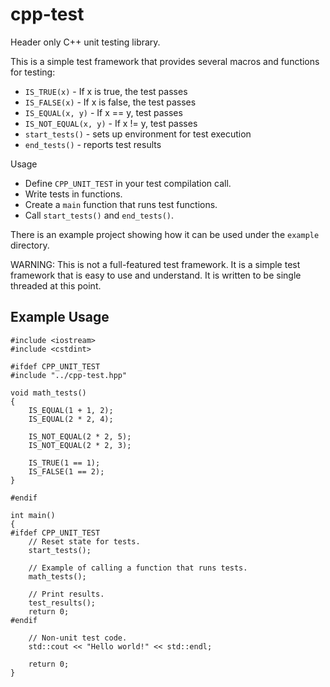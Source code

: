 # cpp-test

Header only C++ unit testing library.

This is a simple test framework that provides several macros and functions for testing:

- `IS_TRUE(x)` - If x is true, the test passes
- `IS_FALSE(x)` - If x is false, the test passes
- `IS_EQUAL(x, y)` - If x == y, test passes
- `IS_NOT_EQUAL(x, y)` - If x != y, test passes
- `start_tests()` - sets up environment for test execution
- `end_tests()` - reports test results

Usage

- Define `CPP_UNIT_TEST` in your test compilation call.
- Write tests in functions.
- Create a `main` function that runs test functions.
- Call `start_tests()` and `end_tests()`.

There is an example project showing how it can be used under the `example` directory.

WARNING: This is not a full-featured test framework. It is a simple test framework that is easy to use and understand. It is written to be single threaded at this point.

## Example Usage

```
#include <iostream>
#include <cstdint>

#ifdef CPP_UNIT_TEST
#include "../cpp-test.hpp"

void math_tests()
{
    IS_EQUAL(1 + 1, 2);
    IS_EQUAL(2 * 2, 4);

    IS_NOT_EQUAL(2 * 2, 5);
    IS_NOT_EQUAL(2 * 2, 3);

    IS_TRUE(1 == 1);
    IS_FALSE(1 == 2);
}

#endif

int main()
{
#ifdef CPP_UNIT_TEST
    // Reset state for tests.
    start_tests();

    // Example of calling a function that runs tests.
    math_tests();

    // Print results.
    test_results();
    return 0;
#endif

    // Non-unit test code.
    std::cout << "Hello world!" << std::endl;

    return 0;
}
```
